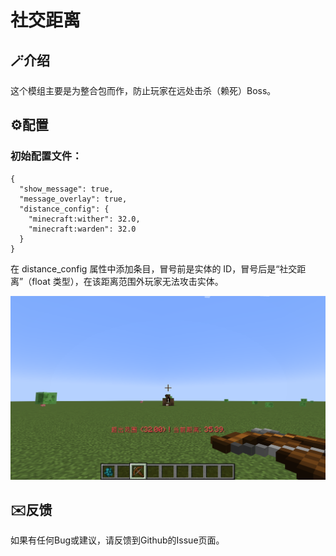 # 社交距离

## 🪄介绍

这个模组主要是为整合包而作，防止玩家在远处击杀（赖死）Boss。

## ⚙️配置

### 初始配置文件：

```
{
  "show_message": true,
  "message_overlay": true,
  "distance_config": {
    "minecraft:wither": 32.0,
    "minecraft:warden": 32.0
  }
}
```

在 distance_config 属性中添加条目，冒号前是实体的 ID，冒号后是“社交距离”（float 类型），在该距离范围外玩家无法攻击实体。

![Screenshot](assets/social-distance/screenshot.png)

## ✉️反馈

如果有任何Bug或建议，请反馈到Github的Issue页面。